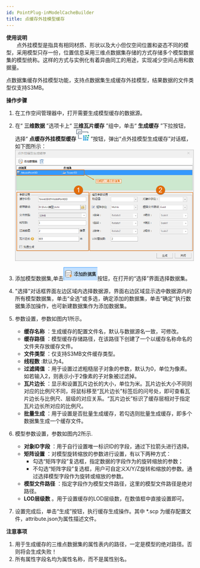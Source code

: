 ```yaml
---
id: PointPlug-inModelCacheBuilder
title: 点缓存外挂模型缓存
---
```

**使用说明**  
　　点外挂模型是指具有相同材质、形状以及大小但仅空间位置和姿态不同的模型，采用模型只存一份，位置信息采用三维点数据集存储的方式存储多个模型数据集的模型统称。这样的方式与实例化有着异曲同工的用途，实现减少空间占用和数据量。

点数据集缓存外挂模型功能，支持点数据集生成缓存外挂模型，结果数据的文件类型仅支持S3MB。

**操作步骤**

  1. 在工作空间管理器中，打开需要生成模型缓存的数据源。
  2. 在“ **三维数据** ”选项卡上“ **三维瓦片缓存** ”组中，单击“ **生成缓存** ”下拉按钮，选择“ **点缓存外挂模型缓存**![](../img/Poin3DLinkModelCache.png) ”按钮，弹出“点外挂模型生成缓存”对话框，如下图所示：  
![图：“点外挂模型生成缓存”对话框  ](../img/PointPlug-inModel.png)  

  3. 添加模型数据集,单击![](../img/AddDataset.png)按钮，在打开的“选择”界面选择数据集。
  4. "选择"对话框界面左边区域内选择数据源，界面右边区域显示选中数据源内的所有模型数据集，单击“全选”或多选，确定添加的数据集，单击“确定”执行数据集添加操作，也可新建数据集作为添加数据集。
  5. 参数设置，参数如图内1所示。
       * **缓存名称** ：生成缓存的配置文件名，默认与数据源名一致，可修改。
       * **缓存路径** ：模型缓存存储路径，在该路径下创建了一个以缓存名称命名的文件夹存放缓存文件。
       * **文件类型** ：仅支持S3MB文件缓存类型。
       * **线程数** :默认为4。
       * **过滤阈值** ：用于设置过滤粗糙层子对象的参数，默认为0，单位为像素。如若输入2，则表示小于2像素的子对象被过滤掉。
       * **瓦片边长** ：显示和设置瓦片边长的大小，单位为米。瓦片边长大小不同则对应的比例尺不同，将鼠标移至“瓦片边长”标签后的问号处，即可查看瓦片边长与比例尺、层级的对应关系。“瓦片边长”标识了缓存层相对于指定瓦片边长所对应的比例尺。
       * **批量生成** ：用于设置是否批量生成缓存，若勾选则批量生成缓存，即多个数据集生成一个缓存文件。
  6. 模型参数设置，参数如图内2所示.
       * **对象ID字段** ：用于自行设置唯一标识ID的字段，通过下拉箭头进行选择。 
       * **矩阵设置** ：对模型旋转缩放的参数进行设置，有以下两种方式： 
         * 勾选“矩阵字段”复选框，指定数据的字段作为的旋转缩放的参数； 
         * 不勾选“矩阵字段”复选框，用户可自定义X/Y/Z旋转和缩放的参数。通过选择模型字段作为旋转或缩放的参数。
       * **模型文件路径** ：指定字段作为模型文件路径，这里的模型文件路径是绝对路径。
       * **LOD层级数** 。用于设置缓存的LOD层级数，在数值框中直接设置即可。 
  7. 设置完成后，单击“生成”按钮，执行缓存生成操作。其中 *.scp 为缓存配置文件，attribute.json为属性描述文件。

**注意事项**

   1. 用于生成缓存的三维点数据集的属性表内的路径，一定是模型的绝对路径。否则将会生成失败！
  2. 所有属性字段名均为属性名称，而不是属性别名。

 

